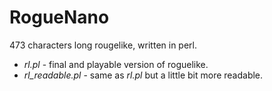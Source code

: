 RogueNano
===

473 characters long rougelike, written in perl.
* _rl.pl_ - final and playable version of roguelike.
* _rl_readable.pl_ - same as _rl.pl_ but a little bit more readable.
